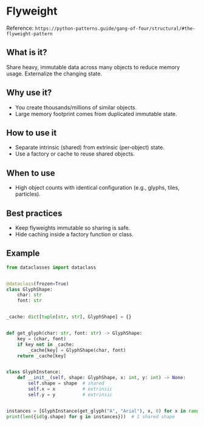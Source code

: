 # Flyweight

Reference: `https://python-patterns.guide/gang-of-four/structural/#the-flyweight-pattern`

## What is it?

Share heavy, immutable data across many objects to reduce memory usage. Externalize the changing state.

## Why use it?

- You create thousands/millions of similar objects.
- Large memory footprint comes from duplicated immutable state.

## How to use it

- Separate intrinsic (shared) from extrinsic (per‑object) state.
- Use a factory or cache to reuse shared objects.

## When to use

- High object counts with identical configuration (e.g., glyphs, tiles, particles).

## Best practices

- Keep flyweights immutable so sharing is safe.
- Hide caching inside a factory function or class.

## Example

```python
from dataclasses import dataclass


@dataclass(frozen=True)
class GlyphShape:
    char: str
    font: str


_cache: dict[tuple[str, str], GlyphShape] = {}


def get_glyph(char: str, font: str) -> GlyphShape:
    key = (char, font)
    if key not in _cache:
        _cache[key] = GlyphShape(char, font)
    return _cache[key]


class GlyphInstance:
    def __init__(self, shape: GlyphShape, x: int, y: int) -> None:
        self.shape = shape  # shared
        self.x = x          # extrinsic
        self.y = y          # extrinsic


instances = [GlyphInstance(get_glyph("A", "Arial"), x, 0) for x in range(1000)]
print(len({id(g.shape) for g in instances}))  # 1 shared shape
```
